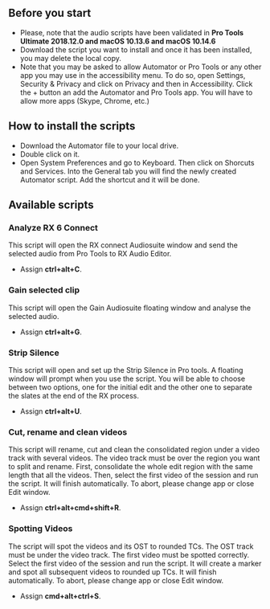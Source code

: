 ## Before you start
*	Please, note that the audio scripts have been validated in **Pro Tools Ultimate 2018.12.0 and macOS 10.13.6 and macOS 10.14.6**
*	Download the script you want to install and once it has been installed, you may delete the local copy.
*	Note that you may be asked to allow Automator or Pro Tools or any other app you may use in the accessibility menu. To do so, open Settings, Security & Privacy and click on Privacy and then in Accessibility. Click the + button an add the Automator and Pro Tools app. You will have to allow more apps (Skype, Chrome, etc.)


## How to install the scripts
*	Download the Automator file to your local drive.
*	Double click on it.
*	Open System Preferences and go to Keyboard. Then click on Shorcuts and Services. Into the General tab you will find the newly created Automator script. Add the shortcut and it will be done.


## Available scripts
### Analyze RX 6 Connect
This script will open the RX connect Audiosuite window and send the selected audio from Pro Tools to RX Audio Editor.
* Assign **ctrl+alt+C**.

### Gain selected clip
This script will open the Gain Audiosuite floating window and analyse the selected audio.
* Assign **ctrl+alt+G**.

### Strip Silence
This script will open and set up the Strip Silence in Pro tools. A floating window will prompt when you use the script. You will be able to choose between two options, one for the initial edit and the other one to separate the slates at the end of the RX process.
* Assign **ctrl+alt+U**.

### Cut, rename and clean videos
This script will rename, cut and clean the consolidated region under a video track with several videos. The video track must be over the region you want to split and rename.  First, consolidate the whole edit region with the same length that all the videos. Then, select the first video of the session and run the script. It will finish automatically. To abort, please change app or close Edit window.
* Assign **ctrl+alt+cmd+shift+R**.

### Spotting Videos
The script will spot the videos and its OST to rounded TCs. The OST track must be under the video track. The first video must be spotted correctly. Select the first video of the session and run the script. It will create a marker and spot all subsequent videos to rounded up TCs. It will finish automatically. To abort, please change app or close Edit window.
* Assign **cmd+alt+ctrl+S**.
